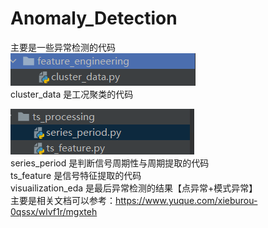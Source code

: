 # Anomaly_Detection
主要是一些异常检测的代码  
![img_1.png](picture/img_1.png)  
cluster_data 是工况聚类的代码  

![img_2.png](picture/img_2.png)  
series_period 是判断信号周期性与周期提取的代码  
ts_feature 是信号特征提取的代码    
visuailization_eda 是最后异常检测的结果【点异常+模式异常】  
主要是相关文档可以参考：https://www.yuque.com/xieburou-0qssx/wlvf1r/mgxteh  
